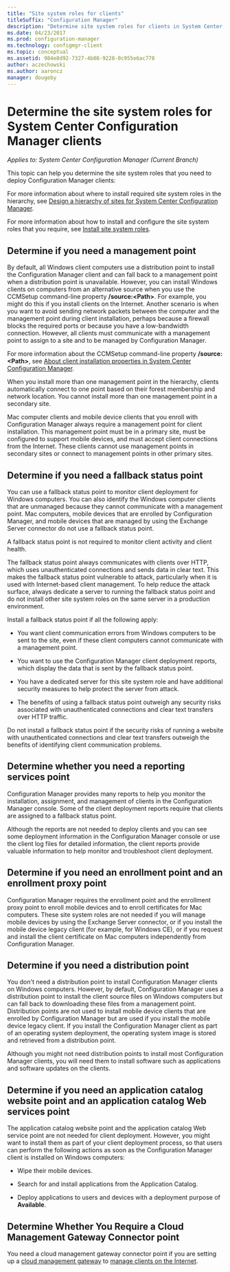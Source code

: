 ```yaml
---
title: "Site system roles for clients"
titleSuffix: "Configuration Manager"
description: "Determine site system roles for clients in System Center Configuration Manager."
ms.date: 04/23/2017
ms.prod: configuration-manager
ms.technology: configmgr-client
ms.topic: conceptual
ms.assetid: 984e8d92-7327-4b08-9228-0c955e6ac778
author: aczechowski
ms.author: aaroncz
manager: dougeby
---
```

# Determine the site system roles for System Center Configuration Manager clients

*Applies to: System Center Configuration Manager (Current Branch)*

This topic can help you determine the site system roles that you need to deploy Configuration Manager clients:  

 For more information about where to install required site system roles in the hierarchy, see [Design a hierarchy of sites for System Center Configuration Manager](../../../../core/plan-design/hierarchy/design-a-hierarchy-of-sites.md).  

 For more information about how to install and configure the site system roles that you require, see [Install site system roles](../../../../core/servers/deploy/configure/install-site-system-roles.md).  

##  Determine if you need a management point  
 By default, all Windows client computers use a distribution point to install the Configuration Manager client and can fall back to a management point when a distribution point is unavailable. However, you can install Windows clients on computers from an alternative source when you use the CCMSetup command-line property **/source:<Path\>**. For example, you might do this if you install clients on the Internet. Another scenario is when you want to avoid sending network packets between the computer and the management point during client installation, perhaps because a firewall blocks the required ports or because you have a low-bandwidth connection. However, all clients must communicate with a management point to assign to a site and to be managed by Configuration Manager.  

 For more information about the CCMSetup command-line property **/source:<Path\>**, see [About client installation properties in System Center Configuration Manager](../../../../core/clients/deploy/about-client-installation-properties.md).  

 When you install more than one management point in the hierarchy, clients automatically connect to one point based on their forest membership and network location. You cannot install more than one management point in a secondary site.  

 Mac computer clients and mobile device clients that you enroll with Configuration Manager always require a management point for client installation. This management point must be in a primary site, must be configured to support mobile devices, and must accept client connections from the Internet. These clients cannot use management points in secondary sites or connect to management points in other primary sites.  

##  Determine if you need a fallback status point  
 You can use a fallback status point to monitor client deployment for Windows computers. You can also identify the Windows computer clients that are unmanaged because they cannot communicate with a management point. Mac computers, mobile devices that are enrolled by Configuration Manager, and mobile devices that are managed by using the Exchange Server connector do not use a fallback status point.  

 A fallback status point is not required to monitor client activity and client health.  

 The fallback status point always communicates with clients over HTTP, which uses unauthenticated connections and sends data in clear text. This makes the fallback status point vulnerable to attack, particularly when it is used with Internet-based client management. To help reduce the attack surface, always dedicate a server to running the fallback status point and do not install other site system roles on the same server in a production environment.  

 Install a fallback status point if all the following apply:  

-   You want client communication errors from Windows computers to be sent to the site, even if these client computers cannot communicate with a management point.  

-   You want to use the Configuration Manager client deployment reports, which display the data that is sent by the fallback status point.  

-   You have a dedicated server for this site system role and have additional security measures to help protect the server from attack.  

-   The benefits of using a fallback status point outweigh any security risks associated with unauthenticated connections and clear text transfers over HTTP traffic.  

 Do not install a fallback status point if the security risks of running a website with unauthenticated connections and clear text transfers outweigh the benefits of identifying client communication problems.  

##  Determine whether you need a reporting services point  
 Configuration Manager provides many reports to help you monitor the installation, assignment, and management of clients in the Configuration Manager console. Some of the client deployment reports require that clients are assigned to a fallback status point.  

 Although the reports are not needed to deploy clients and you can see some deployment information in the Configuration Manager console or use the client log files for detailed information, the client reports provide valuable information to help monitor and troubleshoot client deployment.  

##  Determine if you need an enrollment point and an enrollment proxy point  
 Configuration Manager requires the enrollment point and the enrollment proxy point to enroll mobile devices and to enroll certificates for Mac computers. These site system roles are not needed if you will manage mobile devices by using the Exchange Server connector, or if you install the mobile device legacy client (for example, for Windows CE), or if you request and install the client certificate on Mac computers independently from Configuration Manager.  

##  Determine if you need a distribution point  
 You don't need a distribution point to install Configuration Manager clients on Windows computers. However, by default, Configuration Manager uses a distribution point to install the client source files on Windows computers but can fall back to downloading these files from a management point. Distribution points are not used to install mobile device clients that are enrolled by Configuration Manager but are used if you install the mobile device legacy client. If you install the Configuration Manager client as part of an operating system deployment, the operating system image is stored and retrieved from a distribution point.  

 Although you might not need distribution points to install most Configuration Manager clients, you will need them to install software such as applications and software updates on the clients.  

##  Determine if you need an application catalog website point and an application catalog Web services point  
 The application catalog website point and the application catalog Web service point are not needed for client deployment. However, you might want to install them as part of your client deployment process, so that users can perform the following actions as soon as the Configuration Manager client is installed on Windows computers:  

-   Wipe their mobile devices.  

-   Search for and install applications from the Application Catalog.  

-   Deploy applications to users and devices with a deployment purpose of **Available**.  

##  Determine Whether You Require a Cloud Management Gateway Connector point 

You need a cloud management gateway connector point if you are setting up a [cloud management gateway](/sccm/core/clients/manage/setup-cloud-management-gateway) to [manage clients on the Internet](/sccm/core/clients/manage/manage-clients-internet).


 